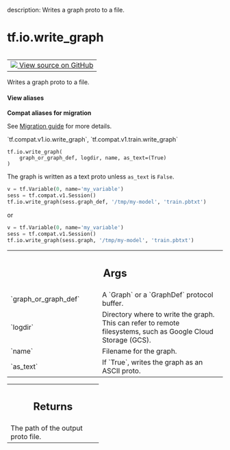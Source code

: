 description: Writes a graph proto to a file.

<div itemscope itemtype="http://developers.google.com/ReferenceObject">
<meta itemprop="name" content="tf.io.write_graph" />
<meta itemprop="path" content="Stable" />
</div>

# tf.io.write_graph

<!-- Insert buttons and diff -->

<table class="tfo-notebook-buttons tfo-api nocontent" align="left">
<td>
  <a target="_blank" href="https://github.com/tensorflow/tensorflow/blob/r2.3/tensorflow/python/framework/graph_io.py#L30-L76">
    <img src="https://www.tensorflow.org/images/GitHub-Mark-32px.png" />
    View source on GitHub
  </a>
</td>
</table>



Writes a graph proto to a file.

<section class="expandable">
  <h4 class="showalways">View aliases</h4>
  <p>
<b>Compat aliases for migration</b>
<p>See
<a href="https://www.tensorflow.org/guide/migrate">Migration guide</a> for
more details.</p>
<p>`tf.compat.v1.io.write_graph`, `tf.compat.v1.train.write_graph`</p>
</p>
</section>

<pre class="devsite-click-to-copy prettyprint lang-py tfo-signature-link">
<code>tf.io.write_graph(
    graph_or_graph_def, logdir, name, as_text=(True)
)
</code></pre>



<!-- Placeholder for "Used in" -->

The graph is written as a text proto unless `as_text` is `False`.

```python
v = tf.Variable(0, name='my_variable')
sess = tf.compat.v1.Session()
tf.io.write_graph(sess.graph_def, '/tmp/my-model', 'train.pbtxt')
```

or

```python
v = tf.Variable(0, name='my_variable')
sess = tf.compat.v1.Session()
tf.io.write_graph(sess.graph, '/tmp/my-model', 'train.pbtxt')
```

<!-- Tabular view -->
 <table class="responsive fixed orange">
<colgroup><col width="214px"><col></colgroup>
<tr><th colspan="2"><h2 class="add-link">Args</h2></th></tr>

<tr>
<td>
`graph_or_graph_def`
</td>
<td>
A `Graph` or a `GraphDef` protocol buffer.
</td>
</tr><tr>
<td>
`logdir`
</td>
<td>
Directory where to write the graph. This can refer to remote
filesystems, such as Google Cloud Storage (GCS).
</td>
</tr><tr>
<td>
`name`
</td>
<td>
Filename for the graph.
</td>
</tr><tr>
<td>
`as_text`
</td>
<td>
If `True`, writes the graph as an ASCII proto.
</td>
</tr>
</table>



<!-- Tabular view -->
 <table class="responsive fixed orange">
<colgroup><col width="214px"><col></colgroup>
<tr><th colspan="2"><h2 class="add-link">Returns</h2></th></tr>
<tr class="alt">
<td colspan="2">
The path of the output proto file.
</td>
</tr>

</table>


